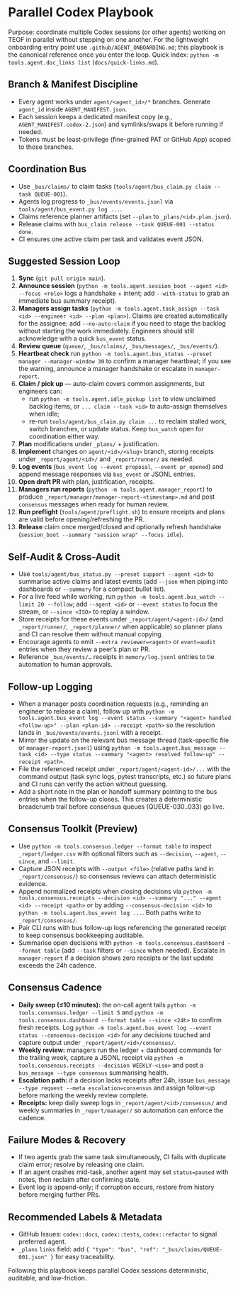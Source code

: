 # Parallel Codex Playbook

Purpose: coordinate multiple Codex sessions (or other agents) working on TEOF in parallel without stepping on one another. For the lightweight onboarding entry point use `.github/AGENT_ONBOARDING.md`; this playbook is the canonical reference once you enter the loop. Quick index: `python -m tools.agent.doc_links list` (`docs/quick-links.md`).

## Branch & Manifest Discipline

- Every agent works under `agent/<agent_id>/*` branches. Generate `agent_id` inside `AGENT_MANIFEST.json`.
- Each session keeps a dedicated manifest copy (e.g., `AGENT_MANIFEST.codex-2.json`) and symlinks/swaps it before running if needed.
- Tokens must be least-privilege (fine-grained PAT or GitHub App) scoped to those branches.

## Coordination Bus

- Use `_bus/claims/` to claim tasks (`tools/agent/bus_claim.py claim --task QUEUE-001`).
- Agents log progress to `_bus/events/events.jsonl` via `tools/agent/bus_event.py log ...`.
- Claims reference planner artifacts (set `--plan` to `_plans/<id>.plan.json`).
- Release claims with `bus_claim release --task QUEUE-001 --status done`.
- CI ensures one active claim per task and validates event JSON.

<a id="session-loop"></a>
## Suggested Session Loop

1. **Sync** (`git pull origin main`).
2. **Announce session** (`python -m tools.agent.session_boot --agent <id> --focus <role>` logs a handshake + intent; add `--with-status` to grab an immediate bus summary receipt).
3. **Managers assign tasks** (`python -m tools.agent.task_assign --task <id> --engineer <id> --plan <plan>`). Claims are created automatically for the assignee; add `--no-auto-claim` if you need to stage the backlog without starting the work immediately. Engineers should still acknowledge with a quick `bus_event` status.
4. **Review queue** (`queue/`, `_bus/claims/`, `_bus/messages/`, `_bus/events/`).
5. **Heartbeat check** run `python -m tools.agent.bus_status --preset manager --manager-window 30` to confirm a manager heartbeat; if you see the warning, announce a manager handshake or escalate in `manager-report`.
6. **Claim / pick up** — auto-claim covers common assignments, but engineers can:
   - run `python -m tools.agent.idle_pickup list` to view unclaimed backlog items, or `... claim --task <id>` to auto-assign themselves when idle;
   - re-run `tools/agent/bus_claim.py claim ...` to reclaim stalled work, switch branches, or update status. Keep `bus_watch` open for coordination either way.
7. **Plan** modifications under `_plans/` + justification.
8. **Implement** changes on `agent/<id>/<slug>` branch, storing receipts under `_report/agent/<id>/` and `_report/runner/` as needed.
9. **Log events** (`bus_event log --event proposal`, `--event pr_opened`) and append message responses via `bus_event` or JSONL entries.
10. **Open draft PR** with plan, justification, receipts.
11. **Managers run reports** (`python -m tools.agent.manager_report`) to produce `_report/manager/manager-report-<timestamp>.md` and post `consensus` messages when ready for human review.
12. **Run preflight** (`tools/agent/preflight.sh`) to ensure receipts and plans are valid before opening/refreshing the PR.
13. **Release** claim once merged/closed and optionally refresh handshake (`session_boot --summary "session wrap" --focus idle`).

<a id="self-audit"></a>
## Self-Audit & Cross-Audit

- Use `tools/agent/bus_status.py --preset support --agent <id>` to summarise active claims and latest events (add `--json` when piping into dashboards or `--summary` for a compact bullet list).
- For a live feed while working, run `python -m tools.agent.bus_watch --limit 20 --follow`; add `--agent <id>` or `--event status` to focus the stream, or `--since <ISO>` to replay a window.
- Store receipts for these events under `_report/agent/<agent-id>/` (and `_report/runner/`, `_report/planner/` when applicable) so planner plans and CI can resolve them without manual copying.
- Encourage agents to emit `--extra reviewer=<agent>` or `event=audit` entries when they review a peer’s plan or PR.
- Reference `_bus/events/…` receipts in `memory/log.jsonl` entries to tie automation to human approvals.

<a id="follow-up-logging"></a>
## Follow-up Logging

- When a manager posts coordination requests (e.g., reminding an engineer to release a claim), follow up with `python -m tools.agent.bus_event log --event status --summary "<agent> handled <follow-up>" --plan <plan-id> --receipt <path>` so the resolution lands in `_bus/events/events.jsonl` with a receipt.
- Mirror the update on the relevant bus message thread (task-specific file or `manager-report.jsonl`) using `python -m tools.agent.bus_message --task <id> --type status --summary "<agent> resolved follow-up" --receipt <path>`.
- File the referenced receipt under `_report/agent/<agent-id>/...` with the command output (task sync logs, pytest transcripts, etc.) so future plans and CI runs can verify the action without guessing.
- Add a short note in the plan or handoff summary pointing to the bus entries when the follow-up closes. This creates a deterministic breadcrumb trail before consensus queues (QUEUE-030..033) go live.

## Consensus Toolkit (Preview)

- Use `python -m tools.consensus.ledger --format table` to inspect `_report/ledger.csv` with optional filters such as `--decision`, `--agent`, `--since`, and `--limit`.
- Capture JSON receipts with `--output <file>` (relative paths land in `_report/consensus/`) so consensus reviews can attach deterministic evidence.
- Append normalized receipts when closing decisions via `python -m tools.consensus.receipts --decision <id> --summary "..." --agent <id> --receipt <path>` or by adding `--consensus-decision <id>` to `python -m tools.agent.bus_event log ...`. Both paths write to `_report/consensus/`.
- Pair CLI runs with bus follow-up logs referencing the generated receipt to keep consensus bookkeeping auditable.
- Summarise open decisions with `python -m tools.consensus.dashboard --format table` (add `--task` filters or `--since` when needed). Escalate in `manager-report` if a decision shows zero receipts or the last update exceeds the 24h cadence.

## Consensus Cadence

- **Daily sweep (≤10 minutes):** the on-call agent tails `python -m tools.consensus.ledger --limit 5` and `python -m tools.consensus.dashboard --format table --since <24h>` to confirm fresh receipts. Log `python -m tools.agent.bus_event log --event status --consensus-decision <id>` for any decisions touched and capture output under `_report/agent/<id>/consensus/`.
- **Weekly review:** managers run the ledger + dashboard commands for the trailing week, capture a JSONL receipt via `python -m tools.consensus.receipts --decision WEEKLY-<iso>` and post a `bus_message --type consensus` summarising health.
- **Escalation path:** if a decision lacks receipts after 24h, issue `bus_message --type request --meta escalation=consensus` and assign follow-up before marking the weekly review complete.
- **Receipts:** keep daily sweep logs in `_report/agent/<id>/consensus/` and weekly summaries in `_report/manager/` so automation can enforce the cadence.

## Failure Modes & Recovery

- If two agents grab the same task simultaneously, CI fails with duplicate claim error; resolve by releasing one claim.
- If an agent crashes mid-task, another agent may set `status=paused` with notes, then reclaim after confirming state.
- Event log is append-only; if corruption occurs, restore from history before merging further PRs.

## Recommended Labels & Metadata

- GitHub Issues: `codex::docs`, `codex::tests`, `codex::refactor` to signal preferred agent.
- `_plans` `links` field: add `{ "type": "bus", "ref": "_bus/claims/QUEUE-001.json" }` for easy traceability.

Following this playbook keeps parallel Codex sessions deterministic, auditable, and low-friction.
